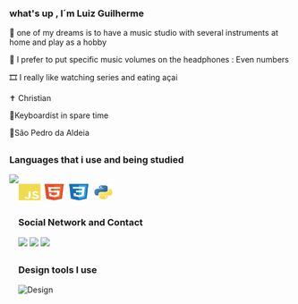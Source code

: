 ### what's up , I´m  Luiz Guilherme 

🤗 one of my dreams is to have a music studio with several instruments at home and play as a hobby

🎵 I prefer to put specific music volumes on the headphones : Even numbers

🎞 I really like watching series and eating açai

✝ Christian

🎹Keyboardist in spare time

📍São Pedro da Aldeia




##
  ### Languages that i use and being studied

  <div align="center">
  <img align = "left" height="200em" src="https://github-readme-stats.vercel.app/api/top-langs/?username=LuizGuilhermecb99&layout=compact&langs_count=7&theme=dracula"/>
</div>


<div style="display: inline_block"><br>
  <img align="center" alt="Rafa-Js" height="30" width="40" src="https://raw.githubusercontent.com/devicons/devicon/master/icons/javascript/javascript-plain.svg">
  <img align="center" alt="Rafa-HTML" height="30" width="40" src="https://raw.githubusercontent.com/devicons/devicon/master/icons/html5/html5-original.svg">
  <img align="center" alt="Rafa-CSS" height="30" width="40" src="https://raw.githubusercontent.com/devicons/devicon/master/icons/css3/css3-original.svg">
  <img align="center" alt="Rafa-Python" height="30" width="40" src="https://raw.githubusercontent.com/devicons/devicon/master/icons/python/python-original.svg">
</div>
 
  
  
  
##
  ### Social Network and Contact
  <div>
     <a href="https://instagram.com/luiz_guilh3rme" target="_blank"><img src="https://img.shields.io/badge/-Instagram-%23E4405F?style=for-the-badge&logo=instagram&logoColor=white" target="_blank"></a>
    <a href = "mailto:luizguilhermecb99@gmail.com"><img src="https://img.shields.io/badge/-Gmail-%23333?style=for-the-badge&logo=gmail&logoColor=white" target="_blank"></a>
  <a href="https://www.linkedin.com/in/luiz-guilherme-a7805220a" target="_blank"><img src="https://img.shields.io/badge/-LinkedIn-%230077B5?style=for-the-badge&logo=linkedin&logoColor=white" target="_blank"></a>    
   
  </div>
  
##
  ### Design tools I use
        
   ![Design](https://aleen42.github.io/badges/src/photoshop.svg)
    
    
  
    
  
     
   







